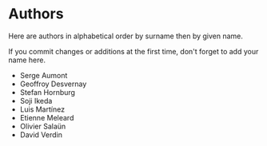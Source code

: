 Authors
=======

Here are authors in alphabetical order by surname then by given name.

If you commit changes or additions at the first time, don't forget to add your
name here.

  - Serge Aumont
  - Geoffroy Desvernay
  - Stefan Hornburg
  - Soji Ikeda
  - Luis Martínez
  - Etienne Meleard
  - Olivier Salaün
  - David Verdin


